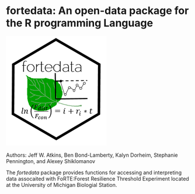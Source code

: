 # fortedata: An open-data package for the R programming Language

![](./vignettes/forte_hex.PNG)



Authors: Jeff W. Atkins, Ben Bond-Lamberty, Kalyn Dorheim, Stephanie Pennington, and Alexey Shiklomanov

The *fortedata* package provides functions for accessing and interpreting data assocaited with FoRTE:Forest Resilience Threshold Experiment located at the University of Michigan Biologial Station. 
